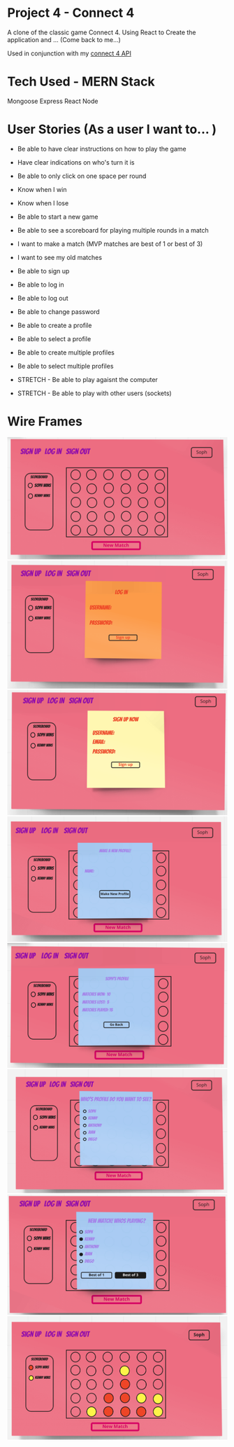 # Project 4 - Connect 4 

A clone of the classic game Connect 4. Using React to Create the application and ... (Come back to me...)

Used in conjunction with my [connect 4 API](https://github.com/Valkarie01/Connect-4-API)

# Tech Used - MERN Stack

Mongoose
Express
React
Node

# User Stories (As a user I want to... )

- Be able to have clear instructions on how to play the game
    
- Have clear indications on who's turn it is

- Be able to only click on one space per round

- Know when I win

- Know when I lose

- Be able to start a new game

- Be able to see a scoreboard for playing multiple rounds in a match

- I want to make a match (MVP matches are best of 1 or best of 3)

- I want to see my old matches

- Be able to sign up 

- Be able to log in

- Be able to log out 

- Be able to change password

- Be able to create a profile

- Be able to select a profile

- Be able to create multiple profiles

- Be able to select multiple profiles 

- STRETCH - Be able to play agaisnt the computer

- STRETCH - Be able to play with other users (sockets)

# Wire Frames

<img src="./photos/Base-Page.png">

<img src="./photos/Login-page.png">

<img src="./photos/Signup-page.png">

<img src="./photos/Profile-creation.png">

<img src="./photos/Profile-view.png">

<img src="./photos/Profiles-index.png">

<img src="./photos/New-match-creation.png">

<img src="./photos/Game-play.png">
